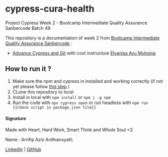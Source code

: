 # cypress-cura-health

Project Cypress Week 2 - Bootcamp Intermediate Quality Assurance Sanbercode Batch 49

This repository is a documentation of week 2 from [Bootcamp Intermediate Quality Assurance Sanbercode](https://sanbercode.com/) :

- [Advance Cypress and Git](https://github.com/arrifqiaziz/cypress-cura-health) with cool instructure [Elvanisa Ayu Muhsina](https://www.linkedin.com/in/elvanisa/)

## How to run it ?

1. Make sure the npm and cypress in installed and working correctly (if not yet please follow [this step](https://docs.cypress.io/guides/getting-started/installing-cypress) )
2. CLone this repository to local
3. Install in local with `npm install` or `npm i -g npm`
4. Run the code with `npx cypress open` or run headless with `npm run {{check script in package.json file}}`

#### Signature

Made with Heart, Hard Work, Smart Think and Whole Soul <3

Name : Arrifqi Aziz Ardhiansyah\

[LinkedIn](https://www.linkedin.com/in/arrifqiaziz/) | [GitHub](https://github.com/arrifqiaziz)
